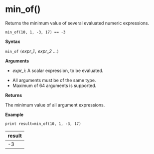 # min_of()

Returns the minimum value of several evaluated numeric expressions.

    min_of(10, 1, -3, 17) == -3

**Syntax**

`min_of` `(`*expr_1*`,` *expr_2* ...`)`

**Arguments**

* *expr_i*: A scalar expression, to be evaluated.

- All arguments must be of the same type.
- Maximum of 64 arguments is supported.

**Returns**

The minimum value of all argument expressions.

**Example**


```
print result=min_of(10, 1, -3, 17) 
```

|result|
|---|
|-3|
